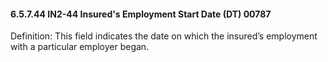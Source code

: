 #### 6.5.7.44 IN2-44 Insured's Employment Start Date (DT) 00787

Definition: This field indicates the date on which the insured’s employment with a particular employer began.
